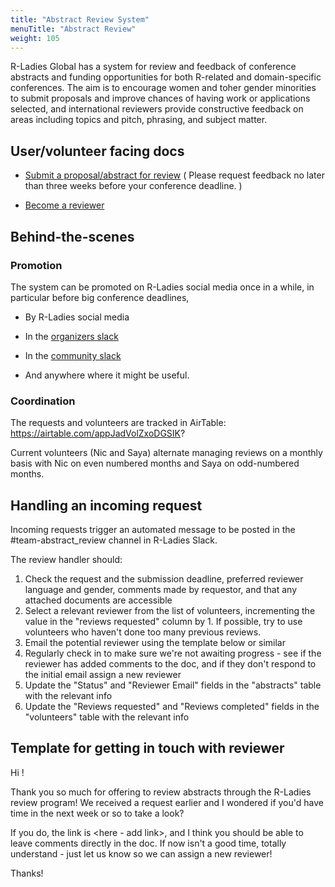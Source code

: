 ```yaml
---
title: "Abstract Review System"
menuTitle: "Abstract Review"
weight: 105
---
```


R-Ladies Global has a system for review and feedback of conference abstracts and funding opportunities for both R-related and domain-specific conferences. The aim is to encourage women and toher gender minorities to submit proposals and improve chances of having work or applications selected, and international reviewers provide constructive feedback on areas including topics and pitch, phrasing, and subject matter.

## User/volunteer facing docs

* [Submit a proposal/abstract for review](https://rladies.org/form/abstract-request/) ( Please request feedback no later than three weeks before your conference deadline. )

* [Become a reviewer](https://rladies.org/form/abtract-volunteer/)

## Behind-the-scenes

### Promotion

The system can be promoted on R-Ladies social media once in a while, 
in particular before big conference deadlines, 

* By R-Ladies social media

* In the [organizers slack](/organization/tech/accounts/#slack)

* In the [community slack](/comm/slack/)

* And anywhere where it might be useful.

### Coordination

The requests and volunteers are tracked in AirTable: https://airtable.com/appJadVolZxoDGSIK?

Current volunteers (Nic and Saya) alternate managing reviews on a monthly basis with Nic on even numbered months and Saya on odd-numbered months.

## Handling an incoming request

Incoming requests trigger an automated message to be posted in the #team-abstract_review channel in R-Ladies Slack.

The review handler should:

1. Check the request and the submission deadline, preferred reviewer language and gender, comments made by requestor, and that any attached documents are accessible
2. Select a relevant reviewer from the list of volunteers, incrementing the value in the "reviews requested" column by 1.  If possible, try to use volunteers who haven't done too many previous reviews.
3. Email the potential reviewer using the template below or similar
4. Regularly check in to make sure we're not awaiting progress - see if the reviewer has added comments to the doc, and if they don't respond to the initial email assign a new reviewer
5. Update the "Status" and "Reviewer Email" fields in the "abstracts" table with the relevant info
6. Update the "Reviews requested" and "Reviews completed" fields in the "volunteers" table with the relevant info


## Template for getting in touch with reviewer

Hi <reviewer name>!

Thank you so much for offering to review abstracts through the R-Ladies review program! We received a request earlier and I wondered if you'd have time in the next week or so to take a look?

If you do, the link is <here - add link>, and I think you should be able to leave comments directly in the doc. If now isn't a good time, totally understand - just let us know so we can assign a new reviewer!

Thanks!

<your name>

